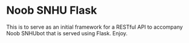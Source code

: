 # Noob SNHU Flask

This is to serve as an initial framework for a RESTful API to accompany Noob SNHUbot that is served using Flask.  Enjoy.